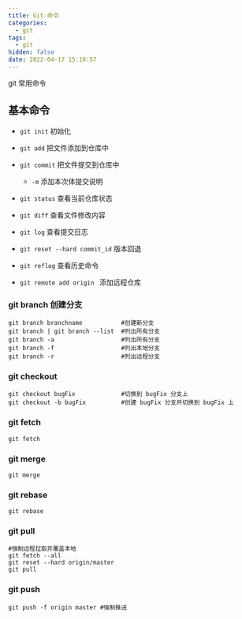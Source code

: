 ```yaml
---
title: Git-命令
categories:
  - git
tags:
  - git
hidden: false
date: 2022-04-17 15:10:57
---
```


 git 常用命令

<!-- more -->

基本命令
---

- `git init` 初始化
- `git add` 把文件添加到仓库中
- `git commit` 把文件提交到仓库中
  - `-m` 添加本次体提交说明

- `git status` 查看当前仓库状态

- `git diff` 查看文件修改内容
- `git log` 查看提交日志
- `git reset --hard commit_id` 版本回退
- `git reflog` 查看历史命令
- `git remote add origin ` 添加远程仓库

### git branch 创建分支

```shell
git branch branchname 			#创建新分支
git branch | git branch --list  #列出所有分支
git branch -a 					#列出所有分支
git branch -f 					#列出本地分支
git branch -r 					#列出远程分支
```



### git checkout

```shell
git checkout bugFix 			#切换到 bugFix 分支上
git checkout -b bugFix			#创建 bugFix 分支并切换到 bugFix 上
```



### git fetch 

```shell
git fetch 
```

### git merge

```shell
git merge
```

### git rebase

```shell
git rebase
```



### git pull

```shell
#强制远程拉取并覆盖本地
git fetch --all
git reset --hard origin/master
git pull
```

### git push

```shell
git push -f origin master #强制推送
```

